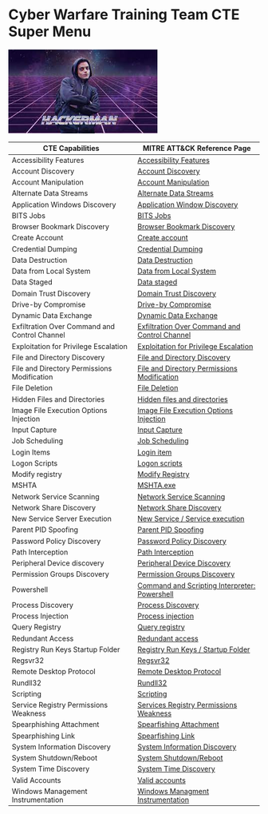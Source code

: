 # Cyber Warfare Training Team CTE Super Menu

![img](/Resources/Images/hackerman.jpeg#center)

| CTE Capabilities                              | MITRE ATT&CK Reference Page                                                                     |
|-----------------------------------------------|-------------------------------------------------------------------------------------------------|
| Accessibility Features                        | [Accessibility Features](https://attack.mitre.org/techniques/T1546/008/)                        |
| Account Discovery                             | [Account Discovery](https://attack.mitre.org/techniques/T1087/)                                 |
| Account Manipulation                          | [Account Manipulation](https://attack.mitre.org/techniques/T1098/)                              |
| Alternate Data Streams                        | [Alternate Data Streams](https://attack.mitre.org/techniques/T1564/004/)                         |
| Application Windows Discovery                 | [Application Window Discovery](https://attack.mitre.org/techniques/T1010/)                      |
| BITS Jobs                                     | [BITS Jobs](https://attack.mitre.org/techniques/T1197/)                                         |
| Browser Bookmark Discovery                    | [Browser Bookmark Discovery](https://attack.mitre.org/techniques/T1217/)                        |
| Create Account                                | [Create account](https://attack.mitre.org/techniques/T1136/)                                    |
| Credential Dumping                            | [Credential Dumping](https://attack.mitre.org/techniques/T1003/)                                |
| Data Destruction                              | [Data Destruction](https://attack.mitre.org/techniques/T1485/)                                  |
| Data from Local System                        | [Data from Local System](https://attack.mitre.org/techniques/T1005/)                            |
| Data Staged                                   | [Data staged](https://attack.mitre.org/techniques/T1074/)                                       |
| Domain Trust Discovery                        | [Domain Trust Discovery](https://attack.mitre.org/techniques/T1482/)                            |
| Drive-by Compromise                           | [Drive-by Compromise](https://attack.mitre.org/techniques/T1189/)                               |
| Dynamic Data Exchange                         | [Dynamic Data Exchange](https://attack.mitre.org/techniques/T1559/002/)                         |
| Exfiltration Over Command and Control Channel | [Exfiltration Over Command and Control Channel](https://attack.mitre.org/techniques/T1041/)     |
| Exploitation for Privilege Escalation         | [Exploitation for Privilege Escalation](https://attack.mitre.org/techniques/T1068/)             |
| File and Directory Discovery                  | [File and Directory Discovery](https://attack.mitre.org/techniques/T1083/)                      |
| File and Directory Permissions Modification   | [File and Directory Permissions Modification](https://attack.mitre.org/techniques/T1222/)       |
| File Deletion                                 | [File Deletion](https://attack.mitre.org/techniques/T1070/004/)                                 |
| Hidden Files and Directories                  | [Hidden files and directories](https://attack.mitre.org/techniques/T1564/001/)                  |
| Image File Execution Options Injection        | [Image File Execution Options Injection](https://attack.mitre.org/techniques/T1546/012/)        |
| Input Capture                                 | [Input Capture](https://attack.mitre.org/techniques/T1056/)                                     |
| Job Scheduling                                | [Job Scheduling](https://attack.mitre.org/techniques/T1053/005/)                                |
| Login Items                                   | [Login item](https://attack.mitre.org/techniques/T1547/015/)                                    |
| Logon Scripts                                 | [Logon scripts](https://attack.mitre.org/techniques/T1037/)                                     |
| Modify registry                               | [Modify Registry](https://attack.mitre.org/techniques/T1112/)                                   |
| MSHTA                                         | [MSHTA.exe](https://attack.mitre.org/techniques/T1218/005/)                                     |
| Network Service Scanning                      | [Network Service Scanning](https://attack.mitre.org/techniques/T1046/)                          |
| Network Share Discovery                       | [Network Share Discovery](https://attack.mitre.org/techniques/T1135/)                           |
| New Service Server Execution                  | [New Service / Service execution](https://attack.mitre.org/techniques/T1569/002/)               |
| Parent PID Spoofing                           | [Parent PID Spoofing](https://attack.mitre.org/techniques/T1134/004/)                           |
| Password Policy Discovery                     | [Password Policy Discovery](https://attack.mitre.org/techniques/T1201/)                         |
| Path Interception                             | [Path Interception](https://attack.mitre.org/techniques/T1574/007/)                             |
| Peripheral Device discovery                   | [Peripheral Device Discovery](https://attack.mitre.org/techniques/T1120/)                       |
| Permission Groups Discovery                   | [Permission Groups Discovery](https://attack.mitre.org/techniques/T1069/)                       |
| Powershell                                    | [Command and Scripting Interpreter: Powershell](https://attack.mitre.org/techniques/T1059/001/) |
| Process Discovery                             | [Process Discovery](https://attack.mitre.org/techniques/T1057/)                                 |
| Process Injection                             | [Process injection](https://attack.mitre.org/techniques/T1055/)                                 |
| Query Registry                                | [Query registry](https://attack.mitre.org/techniques/T1012/)                                    |
| Redundant Access                              | [Redundant access](https://attack.mitre.org/techniques/T1133/)                                  |
| Registry Run Keys Startup Folder              | [Registry Run Keys / Startup Folder](https://attack.mitre.org/techniques/T1547/001/)            |
| Regsvr32                                      | [Regsvr32](https://attack.mitre.org/techniques/T1218/010/)                                      |
| Remote Desktop Protocol                       | [Remote Desktop Protocol](https://attack.mitre.org/techniques/T1021/001/)                       |
| Rundll32                                      | [Rundll32](https://attack.mitre.org/techniques/T1218/011/)                                      |
| Scripting                                     | [Scripting](https://attack.mitre.org/techniques/T1059/)                                         |
| Service Registry Permissions Weakness         | [Services Registry Permissions Weakness](https://attack.mitre.org/techniques/T1574/011/)        |
| Spearphishing Attachment                      | [Spearfishing Attachment](https://attack.mitre.org/techniques/T1566/001/)                       |
| Spearphishing Link                            | [Spearfishing Link](https://attack.mitre.org/techniques/T1566/002/)                             |
| System Information Discovery                  | [System Information Discovery](https://attack.mitre.org/techniques/T1082/)                      |
| System Shutdown/Reboot                        | [System Shutdown/Reboot](https://attack.mitre.org/techniques/T1529/)                            |
| System Time Discovery                         | [System Time Discovery](https://attack.mitre.org/techniques/T1124/)                             |
| Valid Accounts                                | [Valid accounts](https://attack.mitre.org/techniques/T1078/)                                    |
| Windows Management Instrumentation            | [Windows Managment Instrumentation](https://attack.mitre.org/techniques/T1047/)                 |

